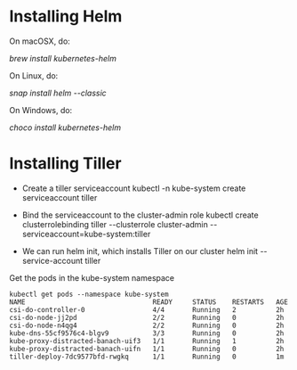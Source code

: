 # Installing Helm
On macOSX, do:

*brew install kubernetes-helm*

On Linux, do:

*snap install helm --classic*

On Windows, do:

*choco install kubernetes-helm*

# Installing Tiller

* Create a tiller serviceaccount
kubectl -n kube-system create serviceaccount tiller

* Bind the serviceaccount to the cluster-admin role
kubectl create clusterrolebinding tiller --clusterrole cluster-admin --serviceaccount=kube-system:tiller

* We can run helm init, which installs Tiller on our cluster 
helm init --service-account tiller

Get the pods in the kube-system namespace
```
kubectl get pods --namespace kube-system
NAME                                READY     STATUS    RESTARTS   AGE
csi-do-controller-0                 4/4       Running   2          2h
csi-do-node-jj2pd                   2/2       Running   0          2h
csi-do-node-n4qg4                   2/2       Running   0          2h
kube-dns-55cf9576c4-blgv9           3/3       Running   0          2h
kube-proxy-distracted-banach-uif3   1/1       Running   1          2h
kube-proxy-distracted-banach-uifn   1/1       Running   0          2h
tiller-deploy-7dc9577bfd-rwgkq      1/1       Running   0          1m
```

